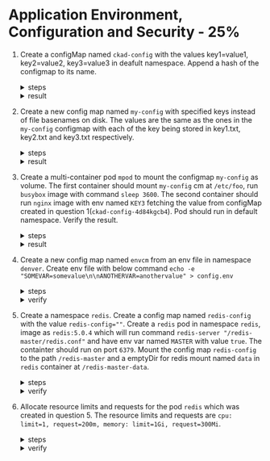 # Application Environment, Configuration and Security - 25%

1. Create a configMap named `ckad-config` with the values key1=value1, key2=value2, key3=value3 in deafult namespace. Append a hash of the configmap to its name.

    <details><summary>steps</summary>
    <p>

    ```bash
    kubectl create cm ckad-config --from-literal=key1=value1 --from-literal=key2=value2 --from-literal=key3=value3 --append-hash
    ```
    </p>
    </details>

    <details><summary>result</summary>
    <p>

    ```text
    [05:49 PM IST 04.10.2021 ☸ 127.0.0.1:57199 📁 ~ 𖦥 ]
    ┗━ ॐ  kd cm ckad-config-4d84kgcb4h
    Name:         ckad-config-4d84kgcb4h
    Namespace:    default
    Labels:       <none>
    Annotations:  <none>

    Data
    ====
    key1:
    ----
    value1
    key2:
    ----
    value2
    key3:
    ----
    value3

    BinaryData
    ====

    Events:  <none>
    ```
    </p>
    </details>

2. Create a new config map named `my-config` with specified keys instead of file basenames on disk. The values are the same as the ones in the `my-config` configmap with each of the key being stored in key1.txt, key2.txt and key3.txt respectively.

    <details><summary>steps</summary>
    <p>

    ```bash
    kubectl create cm my-config --from-file=key1=./key1.txt --from-file=key2=./key2.txt --from-file=key3=./key3.txt
    ```
    </p>
    </details>

    <details><summary>result</summary>
    <p>

    ```text
    [05:55 PM IST 04.10.2021 ☸ 127.0.0.1:57199 📁 ~ 𖦥 ]
    ┗━ ॐ  kubectl describe configmap/my-config
    Name:         my-config
    Namespace:    default
    Labels:       <none>
    Annotations:  <none>

    Data
    ====
    key3:
    ----
    key3=value3

    key1:
    ----
    key1=value1

    key2:
    ----
    key2=value2


    BinaryData
    ====

    Events:  <none>
    ```
    </p>
    </details>

3. Create a multi-container pod `mpod` to mount the configmap `my-config` as volume. The first container should mount `my-config` cm at `/etc/foo`, run `busybox` image with command `sleep 3600`. The second container should run `nginx` image with env named `KEY3` fetching the value from configMap created in question 1(`ckad-config-4d84kgcb4`). Pod should run in default namespace. Verify the result.

    <details><summary>steps</summary>
    <p>

    ```bash
    kubectl run mpod --image=nginx --restart=Never > pod.yaml
    ```
    </p>
    Update the configMap with the following:
    <p>

    ```text
    apiVersion: v1
    kind: Pod
    metadata:
      creationTimestamp: null
      labels:
        run: mpod
    name: mpod
    spec:
      containers:
      - image: busybox                                    # add the image
        name: busybox                                     # add the name
        command: ["/bin/sh", "-c", "cat /etc/foo/key1"]   # add the command
        volumeMounts:                                     # mount the volume corresponding to cm `my-config`
        - name: vol1
          mountPath: /etc/foo
      - image: nginx
        name: mpod
        resources: {}
        env:
        - name: KEY3                                      # add the env variable name KEY3
          valueFrom:
            configMapKeyRef:                              # add the configMapKeyRef for ckad-config cm
              name: ckad-config-4d84kgcb4h
              key: key3
    volumes:
    - name: vol1
      configMap:
        name: my-config
    dnsPolicy: ClusterFirst
    restartPolicy: Never
    status: {}
    ```
    </p>
    Apply the pod yaml.
    <p>

    ```bash
    kubectl apply -f pod.yaml
    ```
    </p>
    <p>

    ```bash
    kubectl exec -it mpod -c busybox -- /bin/sh -c 'ls /etc/foo'
    ```
    </p>
    <p>

    ```bash
    kubectl exec -it mpod -c mpod -- /bin/sh -c 'env | grep -i key3'
    ```
    </p>
    </details>

    <details><summary>result</summary>
    <p>

    ```text
    [06:16 PM IST 04.10.2021 ☸ 127.0.0.1:57199 📁 ~ 𖦥 ]
    ┗━ ॐ  kubectl describe po mpod
    Name:         mpod
    Namespace:    default
    Priority:     0
    Node:         minikube/192.168.49.2
    Start Time:   Mon, 04 Oct 2021 18:17:59 +0530
    Labels:       run=mpod
    Annotations:  <none>
    Status:       Running
    IP:           172.17.0.3
    IPs:
    IP:  172.17.0.3
    Containers:
    busybox:
        Container ID:  docker://9031c9a4ddf46d5c1dbf4edab69c455d9a1a6f73ce2e911ca31d762a851b0f6c
        Image:         busybox
        Image ID:      docker-pullable://busybox@sha256:f7ca5a32c10d51aeda3b4d01c61c6061f497893d7f6628b92f822f7117182a57
        Port:          <none>
        Host Port:     <none>
        Command:
        /bin/sh
        -c
        sleep 3600
        State:          Running
        Started:      Mon, 04 Oct 2021 18:18:03 +0530
        Ready:          True
        Restart Count:  0
        Environment:    <none>
        Mounts:
        /etc/foo from vol1 (rw)
        /var/run/secrets/kubernetes.io/serviceaccount from kube-api-access-xxqpz (ro)
    mpod:
        Container ID:   docker://1d4ffb36a45048c519d8ac2fb5bebd7565bcc2459d228672ddcb4ba98b4535be
        Image:          nginx
        Image ID:       docker-pullable://nginx@sha256:765e51caa9e739220d59c7f7a75508e77361b441dccf128483b7f5cce8306652
        Port:           <none>
        Host Port:      <none>
        State:          Running
        Started:      Mon, 04 Oct 2021 18:18:09 +0530
        Ready:          True
        Restart Count:  0
        Environment:
        KEY3:  <set to the key 'key3' of config map 'ckad-config-4d84kgcb4h'>  Optional: false
        Mounts:
        /var/run/secrets/kubernetes.io/serviceaccount from kube-api-access-xxqpz (ro)
    Conditions:
    Type              Status
    Initialized       True 
    Ready             True 
    ContainersReady   True 
    PodScheduled      True 
    Volumes:
    vol1:
        Type:      ConfigMap (a volume populated by a ConfigMap)
        Name:      my-config
        Optional:  false
    kube-api-access-xxqpz:
        Type:                    Projected (a volume that contains injected data from multiple sources)
        TokenExpirationSeconds:  3607
        ConfigMapName:           kube-root-ca.crt
        ConfigMapOptional:       <nil>
        DownwardAPI:             true
    QoS Class:                   BestEffort
    Node-Selectors:              <none>
    Tolerations:                 node.kubernetes.io/not-ready:NoExecute op=Exists for 300s
                                node.kubernetes.io/unreachable:NoExecute op=Exists for 300s
    Events:
    Type    Reason     Age   From               Message
    ----    ------     ----  ----               -------
    Normal  Scheduled  33s   default-scheduler  Successfully assigned default/mpod to minikube
    Normal  Pulling    34s   kubelet            Pulling image "busybox"
    Normal  Pulled     30s   kubelet            Successfully pulled image "busybox" in 3.435712452s
    Normal  Created    30s   kubelet            Created container busybox
    Normal  Started    30s   kubelet            Started container busybox
    Normal  Pulling    30s   kubelet            Pulling image "nginx"
    Normal  Pulled     24s   kubelet            Successfully pulled image "nginx" in 6.19584143s
    Normal  Created    24s   kubelet            Created container mpod
    Normal  Started    24s   kubelet            Started container mpod
    ```
    </p>
    Verify the configMap mounts and env.
    <p>

    ```bash
    [06:20 PM IST 04.10.2021 ☸ 127.0.0.1:57199 📁 ~ 𖦥 ] 
    ┗━ ॐ  kubectl exec -it mpod -c busybox -- /bin/sh -c 'ls /etc/foo'
    key1  key2  key3
    ```
    </p>
    <p>

    ```bash
    [06:22 PM IST 04.10.2021 ☸ 127.0.0.1:57199 📁 ~ 𖦥 ] 
    ┗━ ॐ  kubectl exec -it mpod -c mpod -- /bin/sh -c 'env | grep -i key3'
    KEY3=value3
    ```
    </p>
    </details>

4. Create a new config map named `envcm` from an env file in namespace `denver`. Create env file with below command `echo -e "SOMEVAR=somevalue\n\nANOTHERVAR=anothervalue" > config.env`

    <details><summary>steps</summary>
    <p>

    ```bash
    kubectl create cm envcm --from-env-file=config.env -n denver
    ```
    </p>
    </details>

    <details><summary>verify</summary>
    <p>

    ```yaml
    [06:30 PM IST 04.10.2021 ☸ 127.0.0.1:57199 📁 ~ 𖦥 ]
    ┗━ ॐ  kubectl get cm envcm -o yaml -n denver
    apiVersion: v1
    data:
      ANOTHERVAR: anothervalue
      SOMEVAR: somevalue
    kind: ConfigMap
    metadata:
      creationTimestamp: "2021-10-04T13:00:24Z"
      name: envcm
      namespace: denver
      resourceVersion: "30102"
      uid: d2b3a00d-10fe-4e42-8396-f5e1a5df30bc
    ```
    </p>
    </details>

5. Create a namespace `redis`. Create a config map named `redis-config` with the value `redis-config=""`. Create a `redis` pod in namespace `redis`, image as `redis:5.0.4` which will run command `redis-server "/redis-master/redis.conf"` and have env var named `MASTER` with value `true`. The containter should run on port `6379`. Mount the config map `redis-config` to the path `/redis-master` and a emptyDir for redis mount named `data` in `redis` container at `/redis-master-data`.
    <details><summary>steps</summary>
    Create `redis-config` config map.
    <p>

    ```bash
    kubectl create cm redis-config -n redis --from-literal=redis-config=""
    ```
    </p>
    Create the pod yaml file for `redis` pod.
    <p>

    ```bash
    kubectl run redis --dry-run=client -o yaml -n redis --image=redis:5.0.4 --port=6379 --env MASTER=true --command -- redis-server /redis-master/redis.conf  > redis.yaml
    ```
    </p>
    Edit the yaml to add volumes.
    <p>

    ```yaml
    apiVersion: v1
    kind: Pod
    metadata:
      name: redis
      namespace: redis
    spec:
      containers:
      - name: redis
        image: redis:5.0.4
        command:
          - redis-server
          - "/redis-master/redis.conf"
        env:
        - name: MASTER
          value: "true"
        ports:
        - containerPort: 6379
        volumeMounts:
        - mountPath: /redis-master-data
          name: data
        - mountPath: /redis-master
          name: config
      volumes:
        - name: data
          emptyDir: {}
        - name: config
          configMap:
            name: redis-config
            items:
            - key: redis-config
              path: redis.conf
    ```
    </p>
    <p>

    ```bash
    kubectl apply -f redis.yaml
    ```
    </p>
    </details>

    <details><summary>verify</summary>
    <p>

    ```text
    [06:53 PM IST 04.10.2021 ☸ 127.0.0.1:57199 📁 ~ 𖦥 ] 
    ┗━ ॐ  kubectl describe po -n redis
    Name:         redis
    Namespace:    redis
    Priority:     0
    Node:         minikube/192.168.49.2
    Start Time:   Mon, 04 Oct 2021 18:51:01 +0530
    Labels:       <none>
    Annotations:  <none>
    Status:       Running
    IP:           172.17.0.6
    IPs:
      IP:  172.17.0.6
    Containers:
      redis:
        Container ID:  docker://40082115c7428e4fef693c0dfdac40baeaa0de524d1a88a5cdb03dc9910049d4
        Image:         redis:5.0.4
        Image ID:      docker-pullable://redis@sha256:2dfa6432744659268d001d16c39f7be52ee73ef7e1001ff80643f0f7bdee117e
        Port:          6379/TCP
        Host Port:     0/TCP
        Command:
          redis-server
          /redis-master/redis.conf
        State:          Running
          Started:      Mon, 04 Oct 2021 18:51:16 +0530
        Ready:          True
        Restart Count:  0
        Environment:
          MASTER:  true
        Mounts:
          /redis-master from config (rw)
          /redis-master-data from data (rw)
          /var/run/secrets/kubernetes.io/serviceaccount from kube-api-access-pqgtx (ro)
    Conditions:
      Type              Status
      Initialized       True 
      Ready             True 
      ContainersReady   True 
      PodScheduled      True 
    Volumes:
      data:
        Type:       EmptyDir (a temporary directory that shares a pod's lifetime)
        Medium:     
        SizeLimit:  <unset>
      config:
        Type:      ConfigMap (a volume populated by a ConfigMap)
        Name:      redis-config
        Optional:  false
      kube-api-access-pqgtx:
        Type:                    Projected (a volume that contains injected data from multiple sources)
        TokenExpirationSeconds:  3607
        ConfigMapName:           kube-root-ca.crt
        ConfigMapOptional:       <nil>
        DownwardAPI:             true
    QoS Class:                   BestEffort
    Node-Selectors:              <none>
    Tolerations:                 node.kubernetes.io/not-ready:NoExecute op=Exists for 300s
                                node.kubernetes.io/unreachable:NoExecute op=Exists for 300s
    Events:
      Type    Reason     Age    From               Message
      ----    ------     ----   ----               -------
      Normal  Scheduled  2m50s  default-scheduler  Successfully assigned redis/redis to minikube
      Normal  Pulling    2m51s  kubelet            Pulling image "redis:5.0.4"
      Normal  Pulled     2m36s  kubelet            Successfully pulled image "redis:5.0.4" in 14.851089269s
      Normal  Created    2m36s  kubelet            Created container redis
      Normal  Started    2m36s  kubelet            Started container redis
    ```
    </p>
    </details>

6. Allocate resource limits and requests for the pod `redis` which was created in question 5. The resource limits and requests are `cpu: limit=1, request=200m, memory: limit=1Gi, request=300Mi`.

    <details><summary>steps</summary>
    <p>

    ```bash
    kubectl get pod redis -n redis -o yaml > redis.yaml
    ```
    </p>
    Updated resources in the yaml.
    <p>

    ```yaml
    apiVersion: v1
    kind: Pod
    metadata:
      name: redis
      namespace: redis
      resourceVersion: "0"
    spec:
      containers:
      - name: redis
        image: redis:5.0.4
        command:
          - redis-server
          - "/redis-master/redis.conf"
        env:
        - name: MASTER
          value: "true"
        ports:
        - containerPort: 6379
        resources:
          limits:
            cpu: 1
            memory: 1Gi
          requests:
            cpu: 200m
            memory: 300Mi
        volumeMounts:
        - mountPath: /redis-master-data
          name: data
        - mountPath: /redis-master
          name: config
      volumes:
        - name: data
          emptyDir: {}
        - name: config
          configMap:
            name: redis-config
            items:
            - key: redis-config
              path: redis.conf
    ```
    </p>
    <p>

    ```bash
    kubectl apply -f redis.yaml
    ```
    </p>
    </details>

    <details><summary>verify</summary>
    <p>

    ```bash
    kubectl get po redis -n redis -o jsonpath={.spec.containers[0].resources}
    {"limits":{"cpu":"1","memory":"1Gi"},"requests":{"cpu":"200m","memory":"300Mi"}}
    ```
    </p>
    </details>

